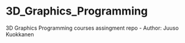 # 3D_Graphics_Programming
3D Graphics Programming courses assingment repo - Author: Juuso Kuokkanen

